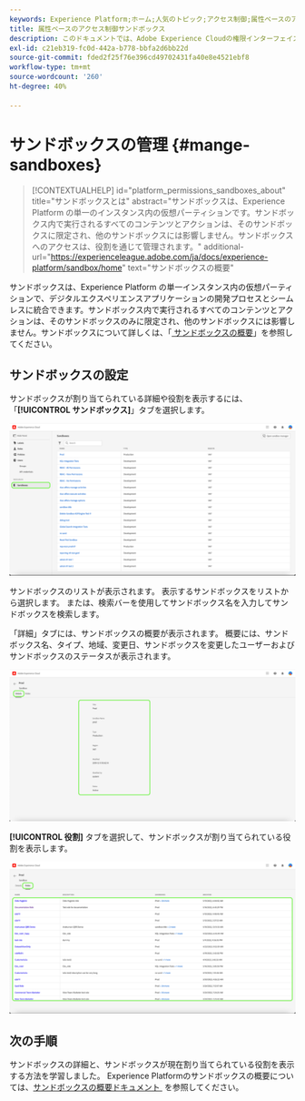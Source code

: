 ```yaml
---
keywords: Experience Platform;ホーム;人気のトピック;アクセス制御;属性ベースのアクセス制御;ABAC
title: 属性ベースのアクセス制御サンドボックス
description: このドキュメントでは、Adobe Experience Cloudの権限インターフェイスを使用したサンドボックスの管理について説明します
exl-id: c21eb319-fc0d-442a-b778-bbfa2d6bb22d
source-git-commit: fded2f25f76e396cd49702431fa40e8e4521ebf8
workflow-type: tm+mt
source-wordcount: '260'
ht-degree: 40%

---
```


# サンドボックスの管理 {#mange-sandboxes}

>[!CONTEXTUALHELP]
>id="platform_permissions_sandboxes_about"
>title="サンドボックスとは"
>abstract="サンドボックスは、Experience Platform の単一のインスタンス内の仮想パーティションです。サンドボックス内で実行されるすべてのコンテンツとアクションは、そのサンドボックスに限定され、他のサンドボックスには影響しません。サンドボックスへのアクセスは、役割を通じて管理されます。"
>additional-url="https://experienceleague.adobe.com/ja/docs/experience-platform/sandbox/home" text="サンドボックスの概要"

サンドボックスは、Experience Platform の単一インスタンス内の仮想パーティションで、デジタルエクスペリエンスアプリケーションの開発プロセスとシームレスに統合できます。サンドボックス内で実行されるすべてのコンテンツとアクションは、そのサンドボックスのみに限定され、他のサンドボックスには影響しません。サンドボックスについて詳しくは、「[&#x200B; サンドボックスの概要 &#x200B;](../../../sandboxes/home.md)」を参照してください。

## サンドボックスの設定

サンドボックスが割り当てられている詳細や役割を表示するには、「**[!UICONTROL サンドボックス]**」タブを選択します。

![flac-sandboxes-tab](../../images/flac-ui/flac-sandboxes-tab.png)

サンドボックスのリストが表示されます。 表示するサンドボックスをリストから選択します。 または、検索バーを使用してサンドボックス名を入力してサンドボックスを検索します。

「詳細」タブには、サンドボックスの概要が表示されます。 概要には、サンドボックス名、タイプ、地域、変更日、サンドボックスを変更したユーザーおよびサンドボックスのステータスが表示されます。

![flac-sandboxes-details](../../images/flac-ui/flac-sandboxes-details.png)

**[!UICONTROL 役割]** タブを選択して、サンドボックスが割り当てられている役割を表示します。

![flac-sandboxes-roles](../../images/flac-ui/flac-sandboxes-roles.png)

## 次の手順

サンドボックスの詳細と、サンドボックスが現在割り当てられている役割を表示する方法を学習しました。 Experience Platformのサンドボックスの概要については、[&#x200B; サンドボックスの概要ドキュメント &#x200B;](../../sanboxes/../ui/overview.md) を参照してください。
